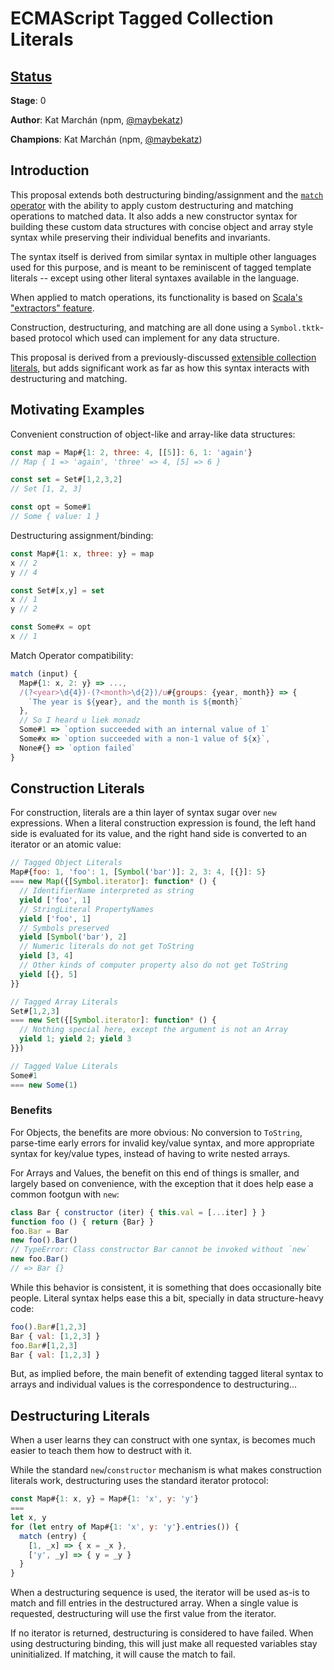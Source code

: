 # ECMAScript Tagged Collection Literals

## [Status](https://tc39.github.io/process-document/)

**Stage**: 0

**Author**: Kat Marchán (npm, [@maybekatz](https://twitter.com/maybekatz))

**Champions**: Kat Marchán (npm, [@maybekatz](https://twitter.com/maybekatz))

## Introduction

This proposal extends both destructuring binding/assignment and the [`match`
operator](https://github.com/tc39/proposal-pattern-matching) with the ability to
apply custom destructuring and matching operations to matched data. It also adds
a new constructor syntax for building these custom data structures with concise
object and array style syntax while preserving their individual benefits and
invariants.

The syntax itself is derived from similar syntax in multiple other languages
used for this purpose, and is meant to be reminiscent of tagged template
literals -- except using other literal syntaxes available in the language.

When applied to match operations, its functionality is based on [Scala's
"extractors" feature](https://docs.scala-lang.org/tour/extractor-objects.html).

Construction, destructuring, and matching are all done using a
`Symbol.tktk`-based protocol which used can implement for any data structure.

This proposal is derived from a previously-discussed [extensible collection
literals](https://github.com/alex-weej/es-extensible-collection-literal), but
adds significant work as far as how this syntax interacts with destructuring and
matching.

## Motivating Examples

Convenient construction of object-like and array-like data structures:
```js
const map = Map#{1: 2, three: 4, [[5]]: 6, 1: 'again'}
// Map { 1 => 'again', 'three' => 4, [5] => 6 }

const set = Set#[1,2,3,2]
// Set [1, 2, 3]

const opt = Some#1
// Some { value: 1 }
```

Destructuring assignment/binding:
```js
const Map#{1: x, three: y} = map
x // 2
y // 4

const Set#[x,y] = set
x // 1
y // 2

const Some#x = opt
x // 1
```

Match Operator compatibility:
```js
match (input) {
  Map#{1: x, 2: y} => ...,
  /(?<year>\d{4})-(?<month>\d{2})/u#{groups: {year, month}} => {
    `The year is ${year}, and the month is ${month}`
  },
  // So I heard u liek monadz
  Some#1 => `option succeeded with an internal value of 1`
  Some#x => `option succeeded with a non-1 value of ${x}`,
  None#{} => `option failed`
}
```

## Construction Literals

For construction, literals are a thin layer of syntax sugar over `new`
expressions. When a literal construction expression is found, the left hand side
is evaluated for its value, and the right hand side is converted to an iterator
or an atomic value:

```js
// Tagged Object Literals
Map#{foo: 1, 'foo': 1, [Symbol('bar')]: 2, 3: 4, [{}]: 5}
=== new Map({[Symbol.iterator]: function* () {
  // IdentifierName interpreted as string
  yield ['foo', 1]
  // StringLiteral PropertyNames
  yield ['foo', 1]
  // Symbols preserved
  yield [Symbol('bar'), 2]
  // Numeric literals do not get ToString
  yield [3, 4]
  // Other kinds of computer property also do not get ToString
  yield [{}, 5]
}}

// Tagged Array Literals
Set#[1,2,3]
=== new Set({[Symbol.iterator]: function* () {
  // Nothing special here, except the argument is not an Array
  yield 1; yield 2; yield 3
}})

// Tagged Value Literals
Some#1
=== new Some(1)
```

### Benefits

For Objects, the benefits are more obvious: No conversion to `ToString`,
parse-time early errors for invalid key/value syntax, and more appropriate
syntax for key/value types, instead of having to write nested arrays.

For Arrays and Values, the benefit on this end of things is smaller, and largely
based on convenience, with the exception that it does help ease a common footgun
with `new`:

```js
class Bar { constructor (iter) { this.val = [...iter] } }
function foo () { return {Bar} }
foo.Bar = Bar
new foo().Bar()
// TypeError: Class constructor Bar cannot be invoked without `new`
new foo.Bar()
// => Bar {}
```

While this behavior is consistent, it is something that does occasionally bite
people. Literal syntax helps ease this a bit, specially in data structure-heavy
code:

```js
foo().Bar#[1,2,3]
Bar { val: [1,2,3] }
foo.Bar#[1,2,3]
Bar { val: [1,2,3] }
```

But, as implied before, the main benefit of extending tagged literal syntax to
arrays and individual values is the correspondence to destructuring...

## Destructuring Literals

When a user learns they can construct with one syntax, is becomes much easier to
teach them how to destruct with it.

While the standard `new`/`constructor` mechanism is what makes construction
literals work, destructuring uses the standard iterator protocol:

```js
const Map#{1: x, y} = Map#{1: 'x', y: 'y'}
===
let x, y
for (let entry of Map#{1: 'x', y: 'y'}.entries()) {
  match (entry) {
    [1, _x] => { x = _x },
    ['y', _y] => { y = _y }
  }
}
```

When a destructuring sequence is used, the iterator will be used as-is to match
and fill entries in the destructured array. When a single value is requested,
destructuring will use the first value from the iterator.

If no iterator is returned, destructuring is considered to have failed. When
using destructuring binding, this will just make all requested variables stay
uninitialized. If matching, it will cause the match to fail.
